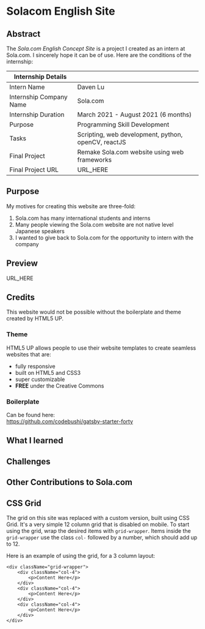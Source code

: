# Solacom English Site

## Abstract

The *Sola.com English Concept Site* is a project I created as an intern at Sola.com. I sincerely hope it can be of use. Here are the conditions of the internship:

| Internship Details      |                                                     |
| ----------------------- | --------------------------------------------------- |
| Intern Name             | Daven Lu                                            |
| Internship Company Name | Sola.com                                            |
| Internship Duration     | March 2021 - August 2021 (6 months)                 |
| Purpose                 | Programming Skill Development                       |
| Tasks                   | Scripting, web development, python, openCV, reactJS |
| Final Project           | Remake Sola.com website using web frameworks        |
| Final Project URL       | URL_HERE                                            |

## Purpose

My motives for creating this website are three-fold:

1. Sola.com has many international students and interns
2. Many people viewing the Sola.com website are not native level Japanese speakers
3. I wanted to give back to Sola.com for the opportunity to intern with the company

## Preview

URL_HERE

## Credits

This website would not be possible without the boilerplate and theme created by HTML5 UP. 

### Theme
HTML5 UP allows people to use their website templates to create seamless websites that are:

- fully responsive
- built on HTML5 and CSS3
- super customizable
- **FREE** under the Creative Commons

### Boilerplate
Can be found here:  
https://github.com/codebushi/gatsby-starter-forty


## What I learned



## Challenges



## Other Contributions to Sola.com




## CSS Grid

The grid on this site was replaced with a custom version, built using CSS Grid. It's a very simple 12 column grid that is disabled on mobile. To start using the grid, wrap the desired items with `grid-wrapper`. Items inside the `grid-wrapper` use the class `col-` followed by a number, which should add up to 12.

Here is an example of using the grid, for a 3 column layout:

```
<div className="grid-wrapper">
    <div className="col-4">
        <p>Content Here</p>
    </div>
    <div className="col-4">
        <p>Content Here</p>
    </div>
    <div className="col-4">
        <p>Content Here</p>
    </div>
</div>
```

